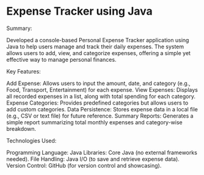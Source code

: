 # Expense Tracker using Java
Summary:

Developed a console-based Personal Expense Tracker application using Java to help users manage and track their daily expenses. The system allows users to add, view, and categorize expenses, offering a simple yet effective way to manage personal finances.

Key Features:

Add Expense: Allows users to input the amount, date, and category (e.g., Food, Transport, Entertainment) for each expense.
View Expenses: Displays all recorded expenses in a list, along with total spending for each category.
Expense Categories: Provides predefined categories but allows users to add custom categories.
Data Persistence: Stores expense data in a local file (e.g., CSV or text file) for future reference.
Summary Reports: Generates a simple report summarizing total monthly expenses and category-wise breakdown.

Technologies Used:

Programming Language: Java
Libraries: Core Java (no external frameworks needed).
File Handling: Java I/O (to save and retrieve expense data).
Version Control: GitHub (for version control and showcasing).

